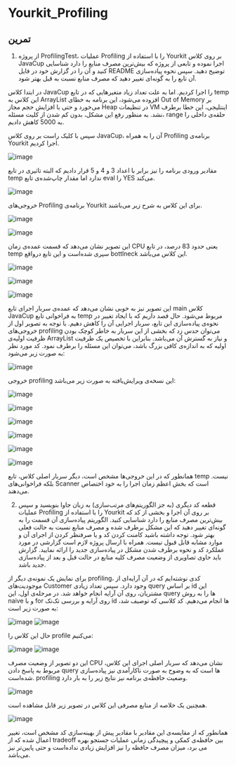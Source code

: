 # Yourkit_Profiling

## تمرین
1. از پروژه ProfilingTest، عملیات Profiling را با استفاده از Yourkit بر روی کلاس JavaCup اجرا نموده و تابعی از پروژه که بیش‌ترین مصرف منابع را دارد شناسایی کنید و آن را در گزارش خود در فایل README توضیح دهید. سپس نحوه پیاده‌سازی آن تابع را به گونه‌ای تغییر دهید که مصرف منابع نسبت به قبل بهتر شود.

در ابتدا کلاس JavaCup را اجرا کردیم. اما به علت تعداد زیاد متغیرهایی که در تابع temp این کلاس به ArrayList افزوده می‌شود، این برنامه به خطای Out of Memory بر می‌خورد و حتی با افزایش حجم مجاز Heap در تنظیمات VM اینتلیجی، این خطا برطرف نشد. به منظور رفع این مشکل، بدون کم شدن از کلیت مسئله، range حلقه‌ی داخلی را به 5000 کاهش دادیم.

سپس با کلیک راست بر روی کلاس JavaCup، آن را به همراه Profiling برنامه‌ی Yourkit اجرا کردیم.

![image](https://github.com/MahtaFetrat/Yourkit_Profiling/assets/62302965/cf0feda9-8460-424d-9445-a2501b337664)

مقادیر ورودی برنامه را نیز برابر با اعداد 3 و 4 و 5 قرار دادیم که البته تاثیری در تابع temp ندارد اما مقدار چاپ‌شده‌ی تابع eval را YES می‌کند.

![image](https://github.com/MahtaFetrat/Yourkit_Profiling/assets/62302965/de0a99a1-ab85-45d8-9669-570ff47a5080)

خروجی‌های Profiling برنامه‌ی Yourkit برای این کلاس به شرح زیر می‌باشند.

![image](https://github.com/MahtaFetrat/Yourkit_Profiling/assets/62302965/71e6f57a-c8c2-4e17-9a3d-432fdaaf4afb)

![image](https://github.com/MahtaFetrat/Yourkit_Profiling/assets/62302965/43910d3a-f69c-41f7-8fc9-ebde4d6b592e)

این تصویر نشان می‌دهد که قسمت عمده‌ی زمان CPU یعنی حدود 83 درصد، در تابع temp سپری شده‌است و این تابع درواقع bottlneck این کلاس می‌باشد.

![image](https://github.com/MahtaFetrat/Yourkit_Profiling/assets/62302965/d774ee49-d082-420c-a6ad-0a3f3098b591)

![image](https://github.com/MahtaFetrat/Yourkit_Profiling/assets/62302965/4e3f1eda-1d3f-48a2-957a-66f25f37a609)

![image](https://github.com/MahtaFetrat/Yourkit_Profiling/assets/62302965/c80333a5-6866-4afc-8ba2-e76a6ffdb9c2)

این تصویر نیز به خوبی نشان می‌دهد که عمده‌ی سربار اجرای تابع main کلاس JavaCup به فراخوانی تابع temp مربوط می‌شود.
حال قصد داریم که با ایجاد تغییر در نحوه‌ی پیاده‌سازی این تابع، سربار اجرایی آن را کاهش دهیم. با توجه به تصویر اول از خروجی‌های profiling می‌توان حدس زد که بخشی از این سربار به خاطر کوچک بودن ظرفیت اولیه‌ی ArrayList و نیاز به گسترش آن می‌باشد. بنابراین با تخصیص یک ظرفیت اولیه که به اندازه‌ی کافی بزرگ باشد، می‌توان این مسئله را برطرف نمود. کد مورد نظر به صورت زیر می‌شود:

![image](https://github.com/MahtaFetrat/Yourkit_Profiling/assets/62302965/b82690f7-af2b-40bb-b5e6-b5b35dbf3754)

خروجی profiling این نسخه‌ی ویرایش‌یافته به صورت زیر می‌باشد:

![image](https://github.com/MahtaFetrat/Yourkit_Profiling/assets/62302965/bd3ef1b8-f873-45dc-af6c-5f5dc6f9ad5b)

![image](https://github.com/MahtaFetrat/Yourkit_Profiling/assets/62302965/308c1dcc-7ae4-4416-934d-8b4ba122baab)

![image](https://github.com/MahtaFetrat/Yourkit_Profiling/assets/62302965/00298661-651c-49f4-a4c3-3e74c008b9ea)

![image](https://github.com/MahtaFetrat/Yourkit_Profiling/assets/62302965/592b2608-750b-4822-9af9-e5a163347502)

![image](https://github.com/MahtaFetrat/Yourkit_Profiling/assets/62302965/2017517f-2a14-45f3-9a32-4144da0127ca)

![image](https://github.com/MahtaFetrat/Yourkit_Profiling/assets/62302965/96a97bac-0612-4629-8e6a-e588417741a6)

همانطور که در این خروجی‌ها مشخص است، دیگر سربار اصلی کلاس، تابع temp نیست. بلکه فراخوانی‌های Scanner است که بخش اعظم زمان اجرا را به خود اختصاص می‌دهند.

2. قطعه کد دیگری (به جز الگوریتم‌های مرتب‌سازی) به زبان جاوا بنویسید و سپس عملیات Profiling را با استفاده از Yourkit بر روی آن اجرا و بخشی از کد که بیش‌ترین مصرف منابع را دارد شناسایی کنید. الگوریتم پیاده‌سازی آن قسمت را به گونه‌ای تغییر دهید که این مشکل برطرف شده و مصرف منابع نسبت به حالت فعلی بهتر شود. توجه داشته باشید کامنت کردن کد و یا صرفنظر کردن از اجرای آن و موارد مشابه قابل قبول نیست. همراه با ارسال پروژه لازم است گزارشی در مورد عملکرد کد و نحوه برطرف شدن مشکل در پیاده‌سازی جدید را ارائه نمایید. گزارش باید حاوی تصاویری از وضعیت مصرف کلیه منابع در حالت قبل و بعد از پیاده‌سازی جدید باشد.

برای نمایش یک نمونه‌ی دیگر از profiling، کدی نوشته‌ایم که در آن آرایه‌ای از موجودیت‌های Customer وجود دارد. سپس تعداد زیادی query بر اساس id این مشتریان، روی آن آرایه انجام خواهد شد. در مرحله‌ی اول، این query ها را به روش naive و با for روی آرایه و بررسی تک‌تک id ها انجام می‌دهیم. کد کلاسی که توصیف شد، به صورت زیر است:

![image](https://github.com/MahtaFetrat/Yourkit_Profiling/assets/62302965/59ca381c-7115-4b44-9c05-e33770a7d0b2)
![image](https://github.com/MahtaFetrat/Yourkit_Profiling/assets/62302965/263a57ea-cfbc-4923-8e77-e7961f7cdeb9)

حال این کلاس را profile می‌کنیم:

![image](https://github.com/MahtaFetrat/Yourkit_Profiling/assets/62302965/3366608c-f304-4606-a3da-6b625dc969f2)
![image](https://github.com/MahtaFetrat/Yourkit_Profiling/assets/62302965/61473e15-6247-4e0b-a050-04b432aaf9ce)

این دو تصویر از وضعیت مصرف CPU نشان می‌دهد که سربار اصلی اجرای این کلاس، مربوط به پاسخ دادن query ها است که به وضوح به صورت ناکارآمدی نیز پیاده‌سازی شده‌است. profiling وضعیت حافظه‌ی برنامه نیز نتایج زیر را به بار دارد.

![image](https://github.com/MahtaFetrat/Yourkit_Profiling/assets/62302965/065b5d70-3dad-4a38-8648-0a14df34e4bb)

همچنین یک خلاصه از منابع مصرفی این کلاس در تصویر زیر قابل مشاهده است.

![image](https://github.com/MahtaFetrat/Yourkit_Profiling/assets/62302965/ef3a3c74-dfd0-44ea-9e57-8244d6f3f8bb)




همانطور که از مقایسه‌ی این مقادیر با مقادیر پیش از بهینه‌سازی کد مشخص است، تغییر اعمال شده که از tradeoff بین حافظه‌ی کمکی و پیچیدگی زمانی عملیات جستجو بهره می ‌برد، میزان مصرف حافظه را نیز افزایش زیادی نداده‌است و حتی پایین‌تر نیز می‌باشد.
